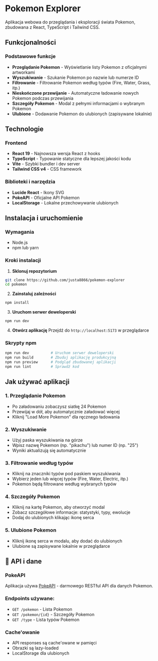 # Pokemon Explorer

Aplikacja webowa do przeglądania i eksploracji świata Pokemon, zbudowana z React, TypeScript i Tailwind CSS.

## Funkcjonalności

### Podstawowe funkcje
- **Przeglądanie Pokemon** - Wyświetlanie listy Pokemon z oficjalnymi artworkami
- **Wyszukiwanie** - Szukanie Pokemon po nazwie lub numerze ID
- **Filtrowanie** - Filtrowanie Pokemon według typów (Fire, Water, Grass, itp.)
- **Nieskończone przewijanie** - Automatyczne ładowanie nowych Pokemon podczas przewijania
- **Szczegóły Pokemon** - Modal z pełnymi informacjami o wybranym Pokemon
- **Ulubione** - Dodawanie Pokemon do ulubionych (zapisywane lokalnie)

## Technologie

### Frontend
- **React 19** - Najnowsza wersja React z hooks
- **TypeScript** - Typowanie statyczne dla lepszej jakości kodu
- **Vite** - Szybki bundler i dev server
- **Tailwind CSS v4** - CSS framework

### Biblioteki i narzędzia
- **Lucide React** - Ikony SVG
- **PokeAPI** - Oficjalne API Pokemon
- **LocalStorage** - Lokalne przechowywanie ulubionych

## Instalacja i uruchomienie

### Wymagania
- Node.js
- npm lub yarn

### Kroki instalacji

1. **Sklonuj repozytorium**
```bash
git clone https://github.com/justa8866/pokemon-explorer
cd pokemon
```

2. **Zainstaluj zależności**
```bash
npm install
```

3. **Uruchom serwer deweloperski**
```bash
npm run dev
```

4. **Otwórz aplikację**
Przejdź do `http://localhost:5173` w przeglądarce

### Skrypty npm

```bash
npm run dev          # Uruchom serwer deweloperski
npm run build        # Zbuduj aplikację produkcyjną
npm run preview      # Podgląd zbudowanej aplikacji
npm run lint         # Sprawdź kod
```

## Jak używać aplikacji

### 1. Przeglądanie Pokemon
- Po załadowaniu zobaczysz siatkę 24 Pokemon
- Przewijaj w dół, aby automatycznie załadować więcej
- Kliknij "Load More Pokemon" dla ręcznego ładowania

### 2. Wyszukiwanie
- Użyj paska wyszukiwania na górze
- Wpisz nazwę Pokemon (np. "pikachu") lub numer ID (np. "25")
- Wyniki aktualizują się automatycznie

### 3. Filtrowanie według typów
- Kliknij na znaczniki typów pod paskiem wyszukiwania
- Wybierz jeden lub więcej typów (Fire, Water, Electric, itp.)
- Pokemon będą filtrowane według wybranych typów

### 4. Szczegóły Pokemon
- Kliknij na kartę Pokemon, aby otworzyć modal
- Zobacz szczegółowe informacje: statystyki, typy, ewolucje
- Dodaj do ulubionych klikając ikonę serca

### 5. Ulubione Pokemon
- Kliknij ikonę serca w modalu, aby dodać do ulubionych
- Ulubione są zapisywane lokalnie w przeglądarce

## 🔧 API i dane

### PokeAPI
Aplikacja używa [PokeAPI](https://pokeapi.co/) - darmowego RESTful API dla danych Pokemon.

### Endpoints używane:
- `GET /pokemon` - Lista Pokemon
- `GET /pokemon/{id}` - Szczegóły Pokemon
- `GET /type` - Lista typów Pokemon

### Cache'owanie
- API responses są cache'owane w pamięci
- Obrazki są lazy-loaded
- LocalStorage dla ulubionych
